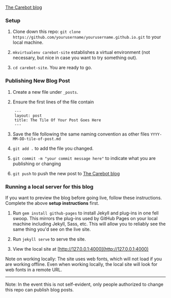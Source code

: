 [The Carebot blog](https://thecarebot.github.io/)

### Setup

1. Clone down this repo: `git clone https://github.com/yourusername/yourusername.github.io.git` to your local machine.

2. `mkvirtualenv carebot-site` establishes a virtual environment (not necessary, but nice in case you want to try something out).

3. `cd carebot-site`. You are ready to go.

### Publishing New Blog Post

1. Create a new file under `_posts`. 

2. Ensure the first lines of the file contain
```
	---
	layout: post
	title: The Tile Of Your Post Goes Here
	---
```
3. Save the file following the same naming convention as other files `YYYY-MM-DD-tile-of-post.md`

4. `git add .` to add the file you changed. 

5. `git commit -m "your commit message here"` to indicate what you are publishing or changing

6. `git push` to push the new post to [The Carebot blog](https://thecarebot.github.io/)

### Running a local server for this blog

If you want to preview the blog before going live, follow these instructions. Complete the above **setup instructions** first.

1. Run `gem install github-pages` to install Jekyll and plug-ins in one fell swoop. This mirrors the plug-ins used by GitHub Pages on your local machine including Jekyll, Sass, etc. This will allow you to reliably see the same thing you'd see on the live site.

2. Run `jekyll serve` to serve the site.

3. View the local site at [http://127.0.0.1:4000](http://127.0.0.1:4000)

Note on working locally: The site uses web fonts, which will not load if you are working offline. Even when working locally, the local site will look for web fonts in a remote URL.

***

Note: In the event this is not self-evident, only people authorized to change this repo can publish blog posts. 